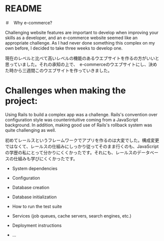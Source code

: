 # README

＃　Why e-commerce?

Challenging website features are important to develop when improving your skills as a developer, and an e-commerce website seemed like an appropriate challenge. As I had never done something this complex on my own before, I decided to take three weeks to develop one. 

現在のレベルと比べて高いレベルの機能のあるウエブサイトを作るの方がいいと思っていました。それの承知の上で、　e-commerceのウエブサイトにし、決めた時から三週間このウエブサイトを作っていきました。

# Challenges when making the project:

Using Rails to build a complex app was a challenge. Rails's convention over configuration style was counterintuitive coming from a JavaScript background. In addition, making good use of Rails's rollback system was quite challenging as well.

初めてレールスというフレームワークでアプリを作るのは大変でした。構成変更ではなくて、レールスの仕組みにしっかり従ってそのまま行くのも、JavaScriptの学歴の私にとって分かりにくくかったです。それにも、レールスのデータベースの仕組みも学びにくくかったです。

* System dependencies

* Configuration

* Database creation

* Database initialization

* How to run the test suite

* Services (job queues, cache servers, search engines, etc.)

* Deployment instructions

* ...

